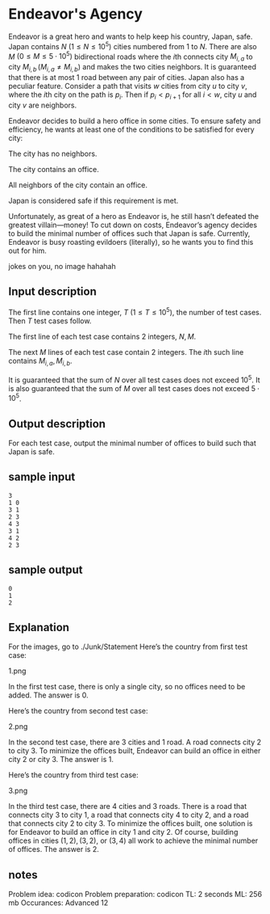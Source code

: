 # Endeavor's Agency

Endeavor is a great hero and wants to help keep his country, Japan, safe. Japan contains $N$ $(1 \leq N \leq 10^5)$ cities numbered from $1$ to $N$. There are also $M$ $(0 \leq M \leq 5 \cdot 10^5)$ bidirectional roads where the $i$th connects city $M_{i,a}$ to city $M_{i,b} \, (M_{i,a} \neq M_{i,b})$ and makes the two cities neighbors. It is guaranteed that there is at most $1$ road between any pair of cities. Japan also has a peculiar feature. Consider a path that visits $w$ cities from city $u$ to city $v$, where the $i$th city on the path is $p_i$. Then if $p_i < p_{i+1}$ for all $i<w$, city $u$ and city $v$ are neighbors. 



Endeavor decides to build a hero office in some cities. To ensure safety and efficiency, he wants at least one of the conditions to be satisfied for every city:

The city has no neighbors.

The city contains an office.

All neighbors of the city contain an office.

Japan is considered safe if this requirement is met.



Unfortunately, as great of a hero as Endeavor is, he still hasn’t defeated the greatest villain—money! To cut down on costs, Endeavor’s agency decides to build the minimal number of offices such that Japan is safe. Currently, Endeavor is busy roasting evildoers (literally), so he wants you to find this out for him.

jokes on you, no image hahahah

## Input description

The first line contains one integer, $T$ $(1 \leq T \leq 10^5)$, the number of test cases. Then $T$ test cases follow.

The first line of each test case contains $2$ integers, $N, M$.

The next $M$ lines of each test case contain $2$ integers. The $i$th such line contains $M_{i,a}, M_{i,b}$.

It is guaranteed that the sum of $N$ over all test cases does not exceed $10^5$. It is also guaranteed that the sum of $M$ over all test cases does not exceed $5 \cdot 10^5$.

## Output description

For each test case, output the minimal number of offices to build such that Japan is safe.

## sample input
```
3
1 0
3 1
2 3
4 3
3 1
4 2
2 3
```

## sample output

```
0
1
2
```


## Explanation
For the images, go to ./Junk/Statement
Here’s the country from first test case:

1.png

In the first test case, there is only a single city, so no offices need to be added. The answer is $0$.

Here’s the country from second test case:

2.png

In the second test case, there are $3$ cities and $1$ road. A road connects city $2$ to city $3$. To minimize the offices built, Endeavor can build an office in either city $2$ or city $3$. The answer is $1$.

Here’s the country from third test case:

3.png

In the third test case, there are $4$ cities and $3$ roads. There is a road that connects city $3$ to city $1$, a road that connects city $4$ to city $2$, and a road that connects city $2$ to city $3$. To minimize the offices built, one solution is for Endeavor to build an office in city $1$ and city $2$. Of course, building offices in cities $(1,2), \, (3,2),$ or $(3,4)$ all work to achieve the minimal number of offices. The answer is $2$.


## notes
Problem idea: codicon
Problem preparation: codicon
TL: 2 seconds
ML: 256 mb
Occurances: Advanced 12
